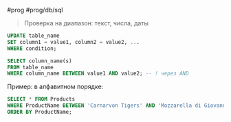 #prog #prog/db/sql 

> Проверка на диапазон: текст, числа, даты

```sql
UPDATE table_name
SET column1 = value1, column2 = value2, ...
WHERE condition;
```
```sql
SELECT column_name(s)
FROM table_name
WHERE column_name BETWEEN value1 AND value2; -- ! через AND
```

Пример: в алфавитном порядке:
```sql
SELECT * FROM Products  
WHERE ProductName BETWEEN 'Carnarvon Tigers' AND 'Mozzarella di Giovanni'  
ORDER BY ProductName;
```
